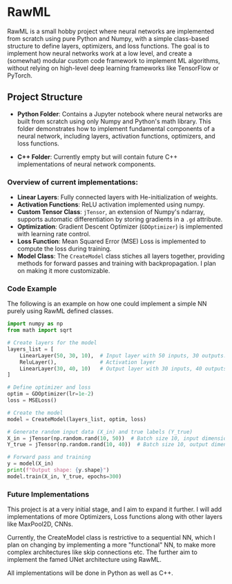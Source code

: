 # RawML

RawML is a small hobby project where neural networks are implemented from scratch using pure Python and Numpy, with a simple class-based structure to define layers, optimizers, and loss functions. The goal is to implement how neural networks work at a low level, and create a (somewhat) modular custom code framework to implement ML algorithms, without relying on high-level deep learning frameworks like TensorFlow or PyTorch.

## Project Structure

- **Python Folder**: Contains a Jupyter notebook where neural networks are built from scratch using only Numpy and Python's math library. This folder demonstrates how to implement fundamental components of a neural network, including layers, activation functions, optimizers, and loss functions.
  
- **C++ Folder**: Currently empty but will contain future C++ implementations of neural network components.

### Overview of current implementations:

- **Linear Layers**: Fully connected layers with He-initialization of weights.
- **Activation Functions**: ReLU activation implemented using numpy.
- **Custom Tensor Class**: `jTensor`, an extension of Numpy's ndarray, supports automatic differentiation by storing gradients in a `.gd` attribute.
- **Optimization**: Gradient Descent Optimizer (`GDOptimizer`) is implemented with learning rate control.
- **Loss Function**: Mean Squared Error (MSE) Loss is implemented to compute the loss during training.
- **Model Class**: The `CreateModel` class stiches all layers together, providing methods for forward passes and training with backpropagation. I plan on making it more customizable.


### Code Example
The following is an example on how one could implement a simple NN purely using RawML defined classes.

```python
import numpy as np
from math import sqrt

# Create layers for the model
layers_list = [
    LinearLayer(50, 30, 10),  # Input layer with 50 inputs, 30 outputs. Third argument is batch size. It has to same across all layers
    ReluLayer(),              # Activation layer
    LinearLayer(30, 40, 10)   # Output layer with 30 inputs, 40 outputs
]

# Define optimizer and loss
optim = GDOptimizer(lr=1e-2)
loss = MSELoss()

# Create the model
model = CreateModel(layers_list, optim, loss)

# Generate random input data (X_in) and true labels (Y_true)
X_in = jTensor(np.random.rand(10, 50))  # Batch size 10, input dimension 50
Y_true = jTensor(np.random.rand(10, 40))  # Batch size 10, output dimension 40

# Forward pass and training
y = model(X_in)
print(f"Output shape: {y.shape}")
model.train(X_in, Y_true, epochs=300)
```

### Future Implementations
This project is at a very initial stage, and I aim to expand it further. I will add implementations of more Optimizers, Loss functions along with other layers like MaxPool2D, CNNs. 

Currently, the CreateModel class is restrictive to a sequential NN, which I plan on changing by implementing a more "functional" NN, to make more complex architectures like skip connections etc. The further aim to implement the famed UNet architecture using RawML.

All implementations will be done in Python as well as C++.
